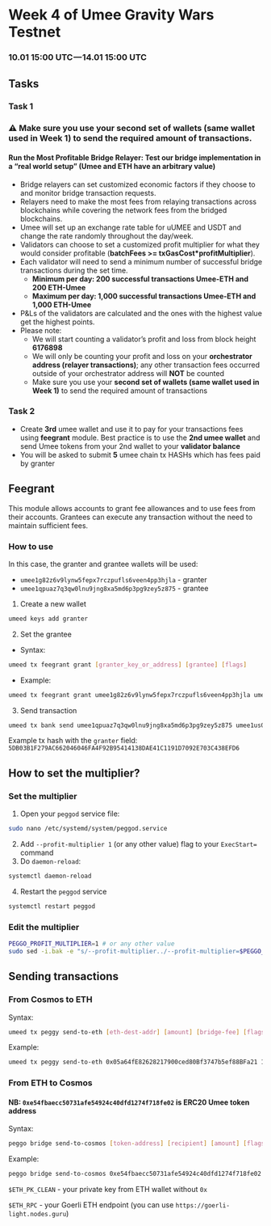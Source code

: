 # Week 4 of Umee Gravity Wars Testnet
### 10.01 15:00 UTC — 14.01 15:00 UTC

## Tasks
### Task 1
### ⚠️ Make sure you use your second set of wallets (same wallet used in Week 1) to send the required amount of transactions.
#### Run the Most Profitable Bridge Relayer: Test our bridge implementation in a “real world setup” (Umee and ETH have an arbitrary value)
* Bridge relayers can set customized economic factors if they choose to and monitor bridge transaction requests.
* Relayers need to make the most fees from relaying transactions across blockchains while covering the network fees from the bridged blockchains.
* Umee will set up an exchange rate table for uUMEE and USDT and change the rate randomly throughout the day/week.
* Validators can choose to set a customized profit multiplier for what they would consider profitable (**batchFees >= txGasCost*profitMultiplier**).
* Each validator will need to send a minimum number of successful bridge transactions during the set time.
  * **Minimum per day: 200 successful transactions Umee-ETH and 200 ETH-Umee**
  * **Maximum per day: 1,000 successful transactions Umee-ETH and 1,000 ETH-Umee**
* P&Ls of the validators are calculated and the ones with the highest value get the highest points.
* Please note:
  * We will start counting a validator’s profit and loss from block height **6176898**
  * We will only be counting your profit and loss on your **orchestrator address (relayer transactions)**; any other transaction fees occurred outside of your orchestrator address will **NOT** be counted
  * Make sure you use your **second set of wallets (same wallet used in Week 1)** to send the required amount of transactions

### Task 2
 * Create **3rd** umee wallet and use it to pay for your transactions fees using **feegrant** module. Best practice is to use the **2nd umee wallet** and send Umee tokens from your 2nd wallet to your **validator balance**
 * You will be asked to submit **5** umee chain tx HASHs which has fees paid by granter
 
## Feegrant
This module allows accounts to grant fee allowances and to use fees from their accounts. Grantees can execute any transaction without the need to maintain sufficient fees.
### How to use
In this case, the granter and grantee wallets will be used:
- `umee1g82z6v9lynw5fepx7rczpufls6veen4pp3hjla` - granter
- `umee1qpuaz7q3qw0lnu9jng8xa5md6p3pg9zey5z875` - grantee
1. Create a new wallet
```bash
umeed keys add granter
```
2. Set the grantee
- Syntax:
```bash
umeed tx feegrant grant [granter_key_or_address] [grantee] [flags]
```
- Example:
```bash
umeed tx feegrant grant umee1g82z6v9lynw5fepx7rczpufls6veen4pp3hjla umee1qpuaz7q3qw0lnu9jng8xa5md6p3pg9zey5z875 --spend-limit 10uumee --chain-id umee-alpha-mainnet-2
```
3. Send transaction
```bash
umeed tx bank send umee1qpuaz7q3qw0lnu9jng8xa5md6p3pg9zey5z875 umee1us0ue2707md96700fa3q0n7rcmvxtl3ndyypje 3uumee --fees=7uumee --chain-id umee-alpha-mainnet-2 --fee-account umee1g82z6v9lynw5fepx7rczpufls6veen4pp3hjla
```
Example tx hash with the `granter` field: `5DB03B1F279AC662046046FA4F92B95414138DAE41C1191D7092E703C438EFD6`

## How to set the multiplier?
### Set the multiplier
1. Open your `peggod` service file:
```bash
sudo nano /etc/systemd/system/peggod.service
```
2. Add `--profit-multiplier 1` (or any other value) flag to your `ExecStart=` command
3. Do `daemon-reload`:
```bash
systemctl daemon-reload
```
4. Restart the `peggod` service
```bash
systemctl restart peggod
```

### Edit the multiplier
```bash
PEGGO_PROFIT_MULTIPLIER=1 # or any other value
sudo sed -i.bak -e "s/--profit-multiplier../--profit-multiplier=$PEGGO_PROFIT_MULTIPLIER/" /etc/systemd/system/peggod.service
```

## Sending transactions
### From Cosmos to ETH
Syntax:
```bash
umeed tx peggy send-to-eth [eth-dest-addr] [amount] [bridge-fee] [flags]
```
Example:
```bash
umeed tx peggy send-to-eth 0x05a64fE82628217900ced80Bf3747b5ef88BFa21 10000000uumee 1uumee --from validator --chain-id umee-alpha-mainnet-2
```
### From ETH to Cosmos
#### NB: `0xe54fbaecc50731afe54924c40dfd1274f718fe02` is ERC20 Umee token address
Syntax:
```bash
peggo bridge send-to-cosmos [token-address] [recipient] [amount] [flags]
```
Example:
```bash
peggo bridge send-to-cosmos 0xe54fbaecc50731afe54924c40dfd1274f718fe02 umee1qpuaz7q3qw0lnu9jng8xa5md6p3pg9zey5z875 1000000 --eth-pk=$ETH_PK_CLEAN --eth-rpc=$ETH_RPC
```
`$ETH_PK_CLEAN` - your private key from ETH wallet without `0x`

`$ETH_RPC` - your Goerli ETH endpoint (you can use `https://goerli-light.nodes.guru`)

